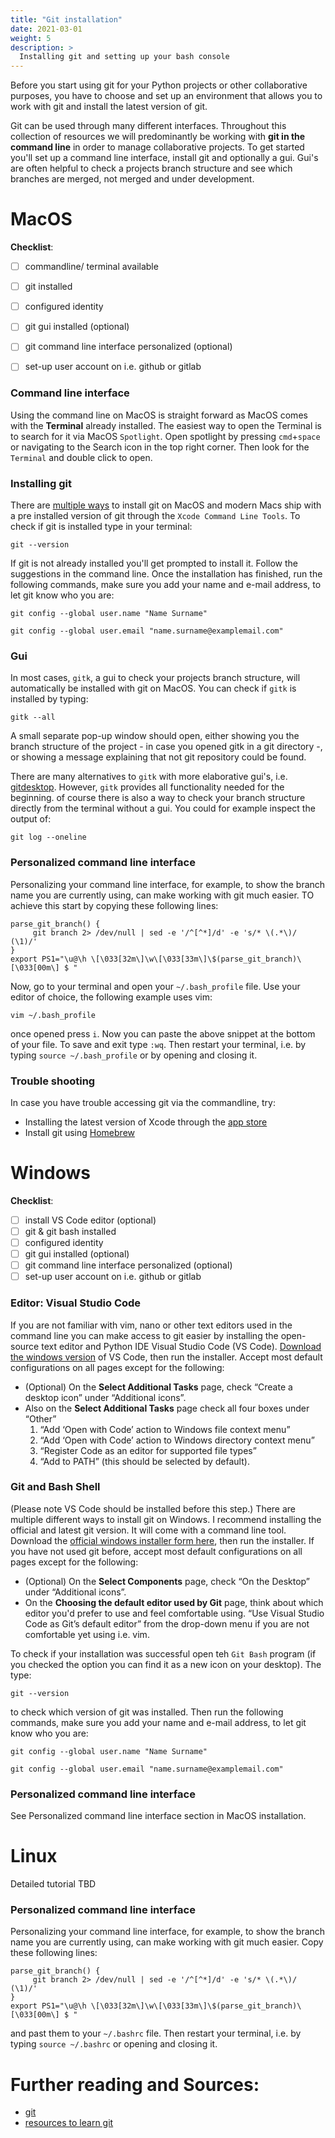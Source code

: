 ```yaml
---
title: "Git installation"
date: 2021-03-01
weight: 5
description: >
  Installing git and setting up your bash console
---
```



Before you start using git for your Python projects or other collaborative purposes, you have to choose and set up an environment that allows you to work with git and install the latest version of git.

Git can be used through many different interfaces. Throughout this collection of resources we will predominantly be working with **git in the command line** in order to manage collaborative projects. To get started you'll set up a command line interface, install git and optionally a gui. Gui's are often helpful to check a projects branch structure and see which branches are merged, not merged and under development.


# MacOS

**Checklist**:
- [ ] commandline/ terminal available
- [ ] git installed
- [ ] configured identity
- [ ] git gui installed (optional)
- [ ] git command line interface personalized (optional)
- [ ] set-up user account on i.e. github or gitlab


### Command line interface

Using the command line on MacOS is straight forward as MacOS comes with the **Terminal** already installed. The easiest way to open the Terminal is to search for it via MacOS `Spotlight`. Open spotlight by pressing `cmd`+`space` or navigating to the Search icon in the top right corner. Then look for the `Terminal` and double click to open.

### Installing git

There are [multiple ways](https://git-scm.com/download/mac) to install git on MacOS and modern Macs ship with a pre installed version of git through the `Xcode Command Line Tools`. To check if git is installed type in your terminal:

```git --version```

If git is not already installed you'll get prompted to install it. Follow the suggestions in the command line. Once the installation has finished, run the following commands, make sure you add your name and e-mail address, to let git know who you are:

```git config --global user.name "Name Surname"```

```git config --global user.email "name.surname@examplemail.com"```

### Gui

In most cases, `gitk`, a gui to check your projects branch structure, will automatically be installed with git on MacOS. You can check if `gitk` is installed by typing:

```gitk --all```

A small separate pop-up window should open, either showing you the branch structure of the project - in case you opened gitk in a git directory -, or showing a message explaining that not git repository could be found.

There are many alternatives to `gitk` with more elaborative gui's, i.e. [gitdesktop](https://desktop.github.com). However, `gitk` provides all functionality needed for the beginning. of course there is also a way to check your branch structure directly from the terminal without a gui. You could for example inspect the output of:

```git log --oneline```

### Personalized command line interface

Personalizing your command line interface, for example, to show the branch name you are currently using, can make working with git much easier. TO achieve this start by copying these following lines:

```
parse_git_branch() {
     git branch 2> /dev/null | sed -e '/^[^*]/d' -e 's/* \(.*\)/ (\1)/'
}
export PS1="\u@\h \[\033[32m\]\w\[\033[33m\]\$(parse_git_branch)\[\033[00m\] $ "
```

Now, go to your terminal and open your `~/.bash_profile` file. Use your editor of choice, the following example uses vim:

```vim ~/.bash_profile```

once opened press `i`. Now you can paste the above snippet at the bottom of your file. To save and exit type `:wq`. Then restart your terminal, i.e. by typing `source ~/.bash_profile` or by opening and closing it.


### Trouble shooting

In case you have trouble accessing git via the commandline, try:
* Installing the latest version of Xcode through the [app store](https://apps.apple.com/us/app/xcode/id497799835?mt=12)
* Install git using [Homebrew](https://docs.gitlab.com/ee/topics/git/how_to_install_git/)



# Windows

**Checklist**:
- [ ] install VS Code editor (optional)
- [ ] git & git bash installed
- [ ] configured identity
- [ ] git gui installed (optional)
- [ ] git command line interface personalized (optional)
- [ ] set-up user account on i.e. github or gitlab

### Editor: Visual Studio Code

If you are not familiar with vim, nano or other text editors used in the command line you can make access to git easier by installing the open-source text editor and Python IDE Visual Studio Code (VS Code). [Download the windows version](https://code.visualstudio.com/download) of VS Code, then run the installer. Accept most default configurations on all pages except for the following:

* (Optional) On the **Select Additional Tasks** page, check “Create a desktop icon” under “Additional icons”.
* Also on the **Select Additional Tasks** page check all four boxes under “Other”
    1. “Add ‘Open with Code’ action to Windows file context menu”
    2. “Add ‘Open with Code’ action to Windows directory context menu”
    3. “Register Code as an editor for supported file types”
    4. “Add to PATH” (this should be selected by default).

### Git and Bash Shell

(Please note VS Code should be installed before this step.)
There are multiple different ways to install git on Windows. I recommend installing the official and latest git version. It will come with a command line tool. Download the [official windows installer form here](https://git-scm.com/download/win), then run the installer. If you have not used git before, accept most default configurations on all pages except for the following:

* (Optional) On the **Select Components** page, check “On the Desktop” under “Additional icons”.
* On the **Choosing the default editor used by Git** page, think about which editor you'd prefer to use and feel comfortable using. “Use Visual Studio Code as Git’s default editor” from the drop-down menu if you are not comfortable yet using i.e. vim.

To check if your installation was successful open teh `Git Bash` program (if you checked the option you can find it as a new icon on your desktop). The type:

```git --version```

to check which version of git was installed. Then run the following commands, make sure you add your name and e-mail address, to let git know who you are:

```git config --global user.name "Name Surname"```

```git config --global user.email "name.surname@examplemail.com"```

### Personalized command line interface

See Personalized command line interface section in MacOS installation.


# Linux

Detailed tutorial TBD

### Personalized command line interface

Personalizing your command line interface, for example, to show the branch name you are currently using, can make working with git much easier. Copy these following lines:

```
parse_git_branch() {
     git branch 2> /dev/null | sed -e '/^[^*]/d' -e 's/* \(.*\)/ (\1)/'
}
export PS1="\u@\h \[\033[32m\]\w\[\033[33m\]\$(parse_git_branch)\[\033[00m\] $ "
```

and past them to your `~/.bashrc` file. Then restart your terminal, i.e. by typing `source ~/.bashrc` or opening and closing it.


# Further reading and Sources:

* [git](https://git-scm.com)
* [resources to learn git](https://try.github.io)